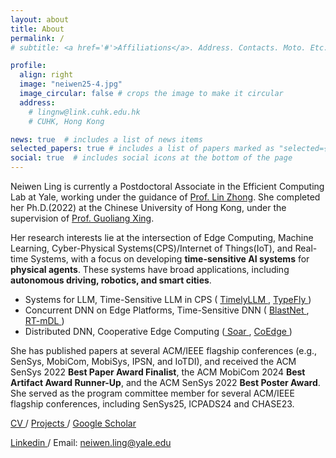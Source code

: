 ```yaml
---
layout: about
title: About
permalink: /
# subtitle: <a href='#'>Affiliations</a>. Address. Contacts. Moto. Etc.

profile:
  align: right
  image: "neiwen25-4.jpg"
  image_circular: false # crops the image to make it circular
  address: 
    # lingnw@link.cuhk.edu.hk
    # CUHK, Hong Kong

news: true  # includes a list of news items
selected_papers: true # includes a list of papers marked as "selected={true}"
social: true  # includes social icons at the bottom of the page
---
```




Neiwen Ling is currently a Postdoctoral Associate in the Efficient Computing Lab at Yale, working under the guidance of <a href="https://www.linzhong.org/" target="_blank" rel="noopener noreferrer">Prof. Lin Zhong</a>. She completed her Ph.D.(2022) at the Chinese University of Hong Kong, under the supervision of <a href="https://staff.ie.cuhk.edu.hk/~glxing/" target="_blank" rel="noopener noreferrer">Prof. Guoliang Xing</a>. 

Her research interests lie at the intersection of Edge Computing, Machine Learning, Cyber-Physical Systems(CPS)/Internet of Things(IoT), and Real-time Systems, with a focus on developing **time-sensitive AI systems** for **physical agents**. 
These systems have broad applications, including **autonomous driving, robotics, and smart cities**.

- Systems for LLM, Time-Sensitive LLM in CPS ( <a href="https://arxiv.org/pdf/2412.18695" target="_blank" rel="noopener noreferrer"> TimelyLLM </a>,  <a href="https://arxiv.org/pdf/2312.14950" target="_blank" rel="noopener noreferrer"> TypeFly </a>) 
- Concurrent DNN on Edge Platforms, Time-Sensitive DNN ( <a href="https://neawhen.github.io/neiwen.github.io/assets/pdf/blastnet_sensys2022.pdf" target="_blank" rel="noopener noreferrer"> BlastNet </a>,  <a href="https://dl.acm.org/doi/pdf/10.1145/3485730.3485938" target="_blank" rel="noopener noreferrer"> RT-mDL </a>)
- Distributed DNN, Cooperative Edge Computing (<a href="https://dl.acm.org/doi/pdf/10.1145/3636534.3649352" target="_blank" rel="noopener noreferrer"> Soar </a>, <a href="https://dl.acm.org/doi/pdf/10.1145/3583120.3586955" target="_blank" rel="noopener noreferrer"> CoEdge </a>)

She has published papers at several ACM/IEEE flagship conferences (e.g., SenSys, MobiCom, MobiSys, IPSN, and IoTDI), and received the ACM SenSys 2022 **Best Paper Award Finalist**, the ACM MobiCom 2024 **Best Artifact Award Runner-Up**, and the ACM SenSys 2022 **Best Poster Award**. She served as the program committee member for several ACM/IEEE flagship conferences, including SenSys25, ICPADS24 and CHASE23.

<a href="https://neawhen.github.io/neiwen.github.io/assets/pdf/CV_Neiwen.pdf" target="_blank" rel="noopener noreferrer"> CV </a> / <a href="https://neawhen.github.io/neiwen.github.io/projects/" target="_blank" rel="noopener noreferrer"> Projects </a> / <a href="https://scholar.google.com/citations?user=ZtX9kXYAAAAJ&hl=zh-CN" target="_blank" rel="noopener noreferrer"> Google Scholar </a> 

<a href="https://www.linkedin.com/in/neiwen-ling-1b115a170/?originalSubdomain=hk" target="_blank" rel="noopener noreferrer"> Linkedin </a> / Email: neiwen.ling@yale.edu

<!-- Her research falls in the intersection of Edge Computing, Machine Learning and Real-time System. She focuses on the intelligence and real-time capabilities of edge devices, with a goal of developing <b>real-time systems for AI (i.e., DL, FM, LLM) applications</b> such as smart city and autonomous driving. 
She has published papers at several ACM/IEEE flagship conferences (e.g., SenSys, IPSN, MobiSys, and IoTDI), and received the ACM SenSys 2022 <b>Best Paper Award Finalist</b> and the ACM SenSys 2022 <b>Best Poster Award</b>. She has served as the reviewer or program committee member for several ACM/IEEE flagship journals/conferences, including TMC, IMWUT/UbiComp, INFOCOM, CHASE and TOSN. -->


<!-- Write your biography here. Tell the world about yourself. Link to your favorite [subreddit](http://reddit.com). You can put a picture in, too. The code is already in, just name your picture `prof_pic.jpg` and put it in the `img/` folder.

She also works closely with <a href="https://www.cs.cityu.edu.hk/~nanguan/" target="_blank" rel="noopener noreferrer">Prof. Nan Guan</a> and <a href="https://yanzhenyu.com/" target="_blank" rel="noopener noreferrer">Prof. Zhenyu Yan</a>.

*I am on the job market. Feel free to contact me at neiwen.ling@yale.edu.*

Put your address / P.O. box / other info right below your picture. You can also disable any these elements by editing `profile` property of the YAML header of your `_pages/about.md`. Edit `_bibliography/papers.bib` and Jekyll will render your [publications page](/al-folio/publications/) automatically.

Link to your social media connections, too. This theme is set up to use [Font Awesome icons](http://fortawesome.github.io/Font-Awesome/) and [Academicons](https://jpswalsh.github.io/academicons/), like the ones below. Add your Facebook, Twitter, LinkedIn, Google Scholar, or just disable all of them. -->
